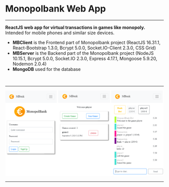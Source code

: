 # Monopolbank Web App

<hr>
<b>ReactJS web app for virtual transactions in games like monopoly. </b></br>
Intended for mobile phones and similar size devices.</br>
<ul>
  <li><b>MBClient</b> is the Frontend part of  Monopolbank project   (ReactJS 16.31.1, React-Bootstrap 1.3.0, Bcrypt 5.0.0, Socket.IO-Client 2.3.0, CSS Grid)</li>
  <li><b>MBServer</b> is the Backend part of the Monopolbank project  (NodeJS 10.15.1, Bcrypt 5.0.0, Socket.IO 2.3.0, Express 4.17.1, Mongoose 5.9.20, Nodemon 2.0.4)</li>
  <li><b>MongoDB</b> used for the database</li>
</ul>
</br>


<hr>

![promisechains](https://github.com/domkris/files/blob/master/MBClient/Demo.png?raw=true)
<hr>

</br>
